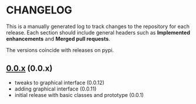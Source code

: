 # CHANGELOG

This is a manually generated log to track changes to the repository for each release. 
Each section should include general headers such as **Implemented enhancements** 
and **Merged pull requests**. 

The versions coincide with releases on pypi.

## [0.0.x](https://github.com/vsoch/dinosaur-dilemma/tree/master) (0.0.x)
 - tweaks to graphical interface (0.0.12)
 - adding graphical interface (0.0.11)
 - initial release with basic classes and prototype (0.0.1)
